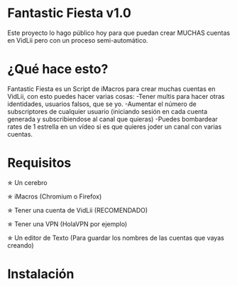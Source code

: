 # Fantastic Fiesta v1.0
Este proyecto lo hago público hoy para que puedan crear MUCHAS cuentas en VidLii pero con un proceso semi-automático.

# ¿Qué hace esto?
Fantastic Fiesta es un Script de iMacros para crear muchas cuentas en VidLii, con esto puedes hacer varias cosas:
-Tener multis para hacer otras identidades, usuarios falsos, que se yo.
-Aumentar el número de subscriptores de cualquier usuario (iniciando sesión en cada cuenta generada y subscribiendose al canal que quieras)
-Puedes bombardear rates de 1 estrella en un vídeo si es que quieres joder un canal con varias cuentas. 

# Requisitos

✯ Un cerebro 

✯ iMacros (Chromium o Firefox)

✯ Tener una cuenta de VidLii (RECOMENDADO)

✯ Tener una VPN (HolaVPN por ejemplo)

✯ Un editor de Texto (Para guardar los nombres de las cuentas que vayas creando)


# Instalación



